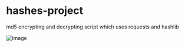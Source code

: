 # hashes-project
md5 encrypting and decrypting script which uses requests and hashlib

![image](https://user-images.githubusercontent.com/58134995/131593925-e5eba531-2a62-4a5d-a126-4a082e246fb4.png)

